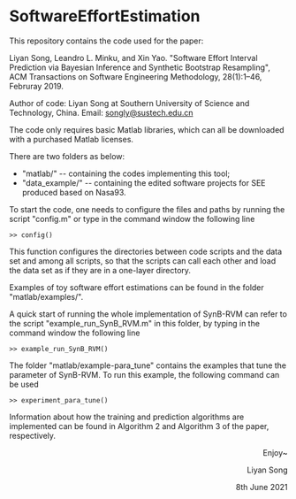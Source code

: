 # SoftwareEffortEstimation
This repository contains the code used for the paper:

Liyan Song, Leandro L. Minku, and Xin Yao. "Software Effort Interval Prediction via Bayesian Inference and Synthetic Bootstrap Resampling", ACM Transactions on Software Engineering Methodology, 28(1):1–46, Februray 2019.

Author of code: Liyan Song at Southern University of Science and Technology, China.
Email: songly@sustech.edu.cn

The code only requires basic Matlab libraries, which can all be downloaded with a purchased Matlab licenses.

There are two folders as below:
  * "matlab/" -- containing the codes implementing this tool;
  * "data_example/" -- containing the edited software projects for SEE produced based on Nasa93.

To start the code, one needs to configure the files and paths by running the script "config.m" or type in the command window the following line

    >> config()

This function configures the directories between code scripts and the data set and among all scripts, so that the scripts can call each other and load the data set as if they are in a one-layer directory.


Examples of toy software effort estimations can be found in the folder "matlab/examples/".

A quick start of running the whole implementation of SynB-RVM can refer to the script "example_run_SynB_RVM.m" in this folder, by typing in the command window the following line

    >> example_run_SynB_RVM()

The folder "matlab/example-para_tune" contains the examples that tune the parameter of SynB-RVM. To run this example, the following command can be used
    
    >> experiment_para_tune()


Information about how the training and prediction algorithms are implemented can be found in Algorithm 2 and Algorithm 3 of the paper, respectively.


<p align="right">Enjoy~</p>

<p align="right">Liyan Song</p>

<p align="right">8th June 2021</p>


